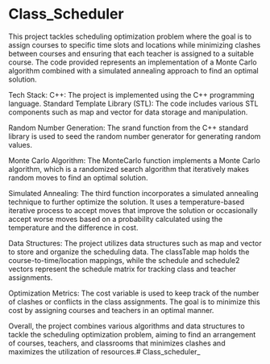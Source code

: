 # Class_Scheduler

This project tackles scheduling optimization problem where the goal is to assign courses to specific time slots and locations 
while minimizing clashes between courses and ensuring that each teacher is assigned to a suitable course. 
The code provided represents an implementation of a Monte Carlo algorithm combined with a simulated annealing approach to find an optimal solution.

Tech Stack:
C++: The project is implemented using the C++ programming language.
Standard Template Library (STL): The code includes various STL components such as map and vector for data storage and manipulation.

Random Number Generation: The srand function from the C++ standard library is used to seed the random number generator for generating random values.

Monte Carlo Algorithm: The MonteCarlo function implements a Monte Carlo algorithm, which is a randomized search algorithm that iteratively makes random moves to find an optimal solution.

Simulated Annealing: The third function incorporates a simulated annealing technique to further optimize the solution. It uses a temperature-based iterative process to accept moves that improve the solution or occasionally accept worse moves based on a probability calculated using the temperature and the difference in cost.

Data Structures: The project utilizes data structures such as map and vector to store and organize the scheduling data. The classTable map holds the course-to-time/location mappings, while the schedule and schedule2 vectors represent the schedule matrix for tracking class and teacher assignments.

Optimization Metrics: The cost variable is used to keep track of the number of clashes or conflicts in the class assignments. The goal is to minimize this cost by assigning courses and teachers in an optimal manner.

Overall, the project combines various algorithms and data structures to tackle the scheduling optimization problem, aiming to find an arrangement of courses, teachers, and classrooms that minimizes clashes and maximizes the utilization of resources.# Class_scheduler_
